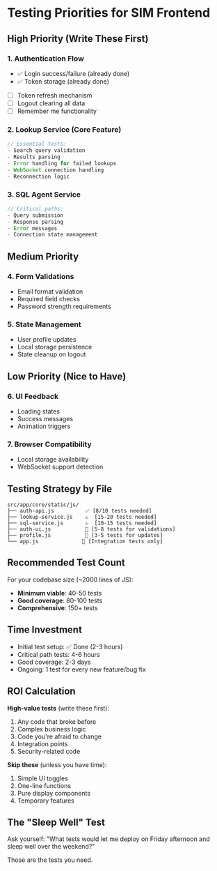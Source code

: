 # Testing Priorities for SIM Frontend

## High Priority (Write These First)

### 1. Authentication Flow

- ✅ Login success/failure (already done)
- ✅ Token storage (already done)
- [ ] Token refresh mechanism
- [ ] Logout clearing all data
- [ ] Remember me functionality

### 2. Lookup Service (Core Feature)

```javascript
// Essential tests:
- Search query validation
- Results parsing
- Error handling for failed lookups
- WebSocket connection handling
- Reconnection logic
```

### 3. SQL Agent Service

```javascript
// Critical paths:
- Query submission
- Response parsing
- Error messages
- Connection state management
```

## Medium Priority

### 4. Form Validations

- Email format validation
- Required field checks
- Password strength requirements

### 5. State Management

- User profile updates
- Local storage persistence
- State cleanup on logout

## Low Priority (Nice to Have)

### 6. UI Feedback

- Loading states
- Success messages
- Animation triggers

### 7. Browser Compatibility

- Local storage availability
- WebSocket support detection

## Testing Strategy by File

```
src/app/core/static/js/
├── auth-api.js          ✅ [8/10 tests needed]
├── lookup-service.js    ⚠️  [15-20 tests needed]
├── sql-service.js       ⚠️  [10-15 tests needed]
├── auth-ui.js           🔸 [5-8 tests for validations]
├── profile.js           🔸 [3-5 tests for updates]
└── app.js              🔹 [Integration tests only]
```

## Recommended Test Count

For your codebase size (~2000 lines of JS):

- **Minimum viable**: 40-50 tests
- **Good coverage**: 80-100 tests
- **Comprehensive**: 150+ tests

## Time Investment

- Initial test setup: ✅ Done (2-3 hours)
- Critical path tests: 4-6 hours
- Good coverage: 2-3 days
- Ongoing: 1 test for every new feature/bug fix

## ROI Calculation

**High-value tests** (write these first):

1. Any code that broke before
2. Complex business logic
3. Code you're afraid to change
4. Integration points
5. Security-related code

**Skip these** (unless you have time):

1. Simple UI toggles
2. One-line functions
3. Pure display components
4. Temporary features

## The "Sleep Well" Test

Ask yourself: "What tests would let me deploy on Friday afternoon and sleep well over the weekend?"

Those are the tests you need.
